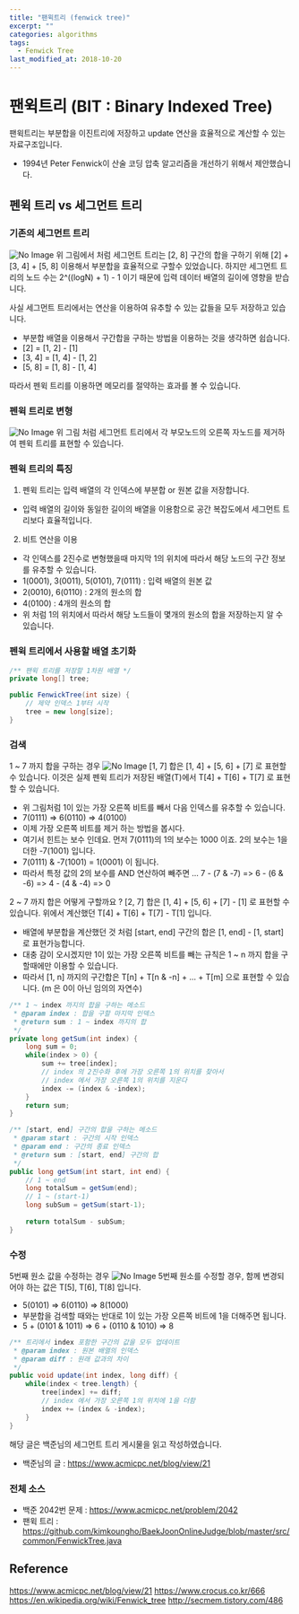```yaml
---
title: "팬윅트리 (fenwick tree)"
excerpt: ""
categories: algorithms
tags:
  - Fenwick Tree
last_modified_at: 2018-10-20
---
```



# 팬윅트리 (BIT : Binary Indexed Tree)

팬윅트리는 부분합을 이진트리에 저장하고 update 연산을 효율적으로 계산할 수 있는 자료구조입니다.
- 1994년 Peter Fenwick이 산술 코딩 압축 알고리즘을 개선하기 위해서 제안했습니다.


## 펜윅 트리 vs 세그먼트 트리

### 기존의 세그먼트 트리 
![No Image](/assets/images/posts/20181020/segment_tree.jpeg)
위 그림에서 처럼 세그먼트 트리는 [2, 8] 구간의 합을 구하기 위해 [2] + [3, 4] + [5, 8] 이용해서 부분합을 효율적으로 구할수 있었습니다.
하지만 세그먼트 트리의 노드 수는 2^((logN) + 1) - 1 이기 때문에 입력 데이터 배열의 길이에 영향을 받습니다.

사실 세그먼트 트리에서는 연산을 이용하여 유추할 수 있는 값들을 모두 저장하고 있습니다.
- 부분합 배열을 이용해서 구간합을 구하는 방법을 이용하는 것을 생각하면 쉽습니다. 
- [2] = [1, 2] - [1]
- [3, 4] = [1, 4] - [1, 2]
- [5, 8] = [1, 8] - [1, 4]

따라서 펜윅 트리를 이용하면 메모리를 절약하는 효과를 볼 수 있습니다.


### 펜윅 트리로 변형
![No Image](/assets/images/posts/20181020/fenwick_tree_01.jpeg)
위 그림 처럼 세그먼트 트리에서 각 부모노드의 오른쪽 자노드를 제거하여 펜윅 트리를 표현할 수 있습니다.

### 펜윅 트리의 특징 
1. 펜윅 트리는 입력 배열의 각 인덱스에 부분합 or 원본 값을 저장합니다.
- 입력 배열의 길이와 동일한 길이의 배열을 이용함으로 공간 복잡도에서 세그먼트 트리보다 효율적입니다.
2. 비트 연산을 이용
- 각 인덱스를 2진수로 변형했을때 마지막 1의 위치에 따라서 해당 노드의 구간 정보를 유추할 수 있습니다.
- 1(0001), 3(0011), 5(0101), 7(0111) : 입력 배열의 원본 값
- 2(0010), 6(0110) : 2개의 원소의 합 
- 4(0100) : 4개의 원소의 합
- 위 처럼 1의 위치에서 따라서 해당 노드들이 몇개의 원소의 합을 저장하는지 알 수 있습니다.

### 펜윅 트리에서 사용할 배열 초기화
```java
/** 팬윅 트리를 저장할 1차원 배열 */
private long[] tree;

public FenwickTree(int size) {
    // 제약 인덱스 1부터 시작 
    tree = new long[size];
}
```

### 검색
1 ~ 7 까지 합을 구하는 경우
![No Image](/assets/images/posts/20181020/fenwick_tree_02.jpeg)
[1, 7] 합은 [1, 4] + [5, 6] + [7] 로 표현할 수 있습니다.
이것은 실제 펜윅 트리가 저장된 배열(T)에서 T[4] + T[6] + T[7] 로 표현할 수 있습니다.
- 위 그림처럼 1이 있는 가장 오른쪽 비트를 빼서 다음 인덱스를 유추할 수 있습니다.
- 7(0111) => 6(0110) => 4(0100) 
- 이제 가장 오른쪽 비트를 제거 하는 방법을 봅시다.
- 여기서 힌트는 보수 인데요. 먼저 7(0111)의 1의 보수는 1000 이죠. 2의 보수는 1을 더한 -7(1001) 입니다.
- 7(0111) & -7(1001) = 1(0001) 이 됩니다.
- 따라서 특정 값의 2의 보수를 AND 연산하여 빼주면 ... 7 - (7 & -7) => 6 - (6 & -6) => 4 - (4 & -4) => 0

2 ~ 7 까지 합은 어떻게 구할까요 ?
[2, 7] 합은 [1, 4] + [5, 6] + [7] - [1] 로 표현할 수 있습니다.
위에서 계산했던 T[4] + T[6] + T[7] - T[1] 입니다.
- 배열에 부분합을 계산했던 것 처럼 [start, end] 구간의 합은 [1, end] - [1, start] 로 표현가능합니다.
- 대충 감이 오시겠지만 1이 있는 가장 오른쪽 비트를 빼는 규칙은 1 ~ n 까지 합을 구할때에만 이용할 수 있습니다.
- 따라서 [1, n] 까지의 구간합은 T[n] + T[n & -n] + ... + T[m] 으로 표현할 수 있습니다. (m 은 0이 아닌 임의의 자연수)

```java
/** 1 ~ index 까지의 합을 구하는 메소드
 * @param index : 합을 구할 마지막 인덱스 
 * @return sum : 1 ~ index 까지의 합  
 */
private long getSum(int index) {
    long sum = 0;
    while(index > 0) {
        sum += tree[index];
        // index 의 2진수화 후에 가장 오른쪽 1의 위치를 찾아서
        // index 에서 가장 오른쪽 1의 위치를 지운다 
        index -= (index & -index);
    }
    return sum;
}

/** [start, end] 구간의 합을 구하는 메소드 
 * @param start : 구간의 시작 인덱스 
 * @param end : 구간의 종료 인덱스
 * @return sum : [start, end] 구간의 합  
 */
public long getSum(int start, int end) {
    // 1 ~ end
    long totalSum = getSum(end);
    // 1 ~ (start-1)
    long subSum = getSum(start-1);
    
    return totalSum - subSum;
}
```


### 수정
5번째 원소 값을 수정하는 경우
![No Image](/assets/images/posts/20181020/fenwick_tree_03.jpeg)
5번째 원소를 수정할 경우, 함께 변경되어야 하는 값은 T[5], T[6], T[8] 입니다.
- 5(0101) => 6(0110) => 8(1000) 
- 부분합을 검색할 때와는 반대로 1이 있는 가장 오른쪽 비트에 1을 더해주면 됩니다.
- 5 + (0101 & 1011) => 6 + (0110 & 1010) => 8 

```java
/** 트리에서 index 포함한 구간의 값을 모두 업데이트   
 * @param index : 원본 배열의 인덱스
 * @param diff : 원래 값과의 차이 
 */
public void update(int index, long diff) {
    while(index < tree.length) {
        tree[index] += diff;
        // index 에서 가장 오른쪽 1의 위치에 1을 더함  
        index += (index & -index);
    }
}
```

해당 글은 백준님의 세그먼트 트리 게시물을 읽고 작성하였습니다.
- 백준님의 글 : https://www.acmicpc.net/blog/view/21

### 전체 소스
- 백준 2042번 문제 : <https://www.acmicpc.net/problem/2042>
- 팬윅 트리 : <https://github.com/kimkoungho/BaekJoonOnlineJudge/blob/master/src/common/FenwickTree.java>


## Reference
<https://www.acmicpc.net/blog/view/21>
<https://www.crocus.co.kr/666>
<https://en.wikipedia.org/wiki/Fenwick_tree>
<http://secmem.tistory.com/486>

